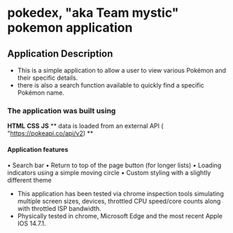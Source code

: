 # pokedex, "aka Team mystic" pokemon application


## Application Description
* This is a simple application to allow a user to view various Pokémon
  and their specific details.
*  there is also a search function available to quickly find a specific Pokémon name.

### The application was built using
**HTML**
**CSS**
**JS**
** data is loaded from an external API ( "https://pokeapi.co/api/v2) **

#### Application features ####
•	Search bar
•	Return to top of the page button (for longer lists)
•	Loading indicators using a simple moving circle
•	Custom styling with a slightly different theme
  * This application has been tested via chrome inspection tools simulating
    multiple screen sizes, devices, throttled CPU speed/core counts along with
    throttled ISP bandwidth.
  * Physically tested in chrome, Microsoft Edge and the most recent
    Apple IOS 14.7.1.
